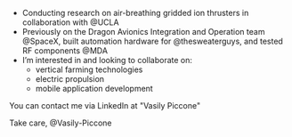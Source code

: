 - Conducting research on air-breathing gridded ion thrusters in collaboration with @UCLA
- Previously on the Dragon Avionics Integration and Operation team @SpaceX, built automation hardware for @thesweaterguys, and tested RF components @MDA 
- I’m interested in and looking to collaborate on:
  - vertical farming technologies
  - electric propulsion
  - mobile application development

You can contact me via LinkedIn at "Vasily Piccone"

Take care,
@Vasily-Piccone 

<!---
Vasily-Piccone/Vasily-Piccone is a ✨ special ✨ repository because its `README.md` (this file) appears on your GitHub profile.
You can click the Preview link to take a look at your changes.
--->
